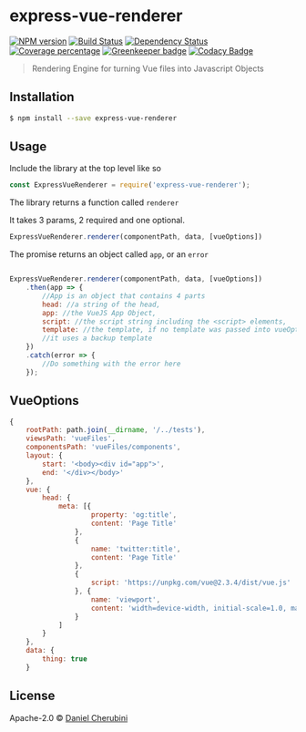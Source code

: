 # express-vue-renderer
[![NPM version][npm-image]][npm-url] [![Build Status][travis-image]][travis-url] [![Dependency Status][daviddm-image]][daviddm-url] [![Coverage percentage][cov-image]][cov-url] [![Greenkeeper badge](https://badges.greenkeeper.io/express-vue/express-vue-renderer.svg)](https://greenkeeper.io/) [![Codacy Badge](https://api.codacy.com/project/badge/Grade/51e27f21101e492fabf93dc6d81b8f28)](https://www.codacy.com/app/intothemild/express-vue-renderer?utm_source=github.com&utm_medium=referral&utm_content=express-vue/express-vue-renderer&utm_campaign=badger)
> Rendering Engine for turning Vue files into Javascript Objects

## Installation

```sh
$ npm install --save express-vue-renderer
```

## Usage

Include the library at the top level like so

```js
const ExpressVueRenderer = require('express-vue-renderer');
```

The library returns a function called `renderer`

It takes 3 params, 2 required and one optional.

```js
ExpressVueRenderer.renderer(componentPath, data, [vueOptions])
```

The promise returns an object called `app`, or an `error`


```js

ExpressVueRenderer.renderer(componentPath, data, [vueOptions])
    .then(app => {
        //App is an object that contains 4 parts
        head: //a string of the head,
        app: //the VueJS App Object,
        script: //the script string including the <script> elements,
        template: //the template, if no template was passed into vueOptions,
        //it uses a backup template
    })
    .catch(error => {
        //Do something with the error here
    });
```

## VueOptions

```js
{
    rootPath: path.join(__dirname, '/../tests'),
    viewsPath: 'vueFiles',
    componentsPath: 'vueFiles/components',
    layout: {
        start: '<body><div id="app">',
        end: '</div></body>'
    },
    vue: {
        head: {
            meta: [{
                    property: 'og:title',
                    content: 'Page Title'
                },
                {
                    name: 'twitter:title',
                    content: 'Page Title'
                },
                {
                    script: 'https://unpkg.com/vue@2.3.4/dist/vue.js'
                }, {
                    name: 'viewport',
                    content: 'width=device-width, initial-scale=1.0, maximum-scale=1.0, user-scalable=no'
                }
            ]
        }
    },
    data: {
        thing: true
    }
```


## License

Apache-2.0 © [Daniel Cherubini](https://github.com/express-vue)


[npm-image]: https://badge.fury.io/js/express-vue-renderer.svg
[npm-url]: https://npmjs.org/package/express-vue-renderer
[travis-image]: https://travis-ci.org/express-vue/express-vue-renderer.svg?branch=master
[travis-url]: https://travis-ci.org/express-vue/express-vue-renderer
[daviddm-image]: https://david-dm.org/express-vue/express-vue-renderer.svg?theme=shields.io
[daviddm-url]: https://david-dm.org/express-vue/express-vue-renderer
[cov-image]: https://codecov.io/gh/express-vue/express-vue-renderer/branch/master/graph/badge.svg
[cov-url]: https://codecov.io/gh/express-vue/express-vue-renderer
